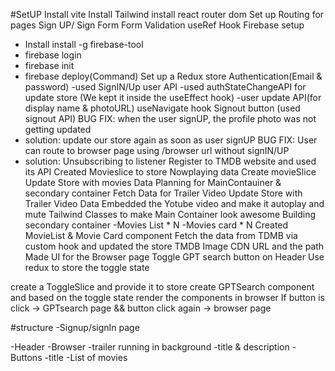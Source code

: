 #SetUP
Install vite
Install Tailwind 
install react router dom
Set up Routing for pages
Sign UP/ Sign Form
Form Validation
useRef Hook
Firebase setup

  - Install install -g firebase-tool
  - firebase login
  - firebase init
  - firebase deploy(Command)
Set up a Redux store
Authentication(Email & password)
 -used SignIN/Up user API
 -used authStateChangeAPI  for update store (We kept it inside the useEffect hook)
 -user update API(for display name & photoURL)
useNavigate hook
Signout button (used signout API)
BUG FIX: when the user signUP, the profile photo was not getting updated 
 - solution: update our store again as soon as user signUP
BUG FIX: User can route to browser page using /browser url without signIN/UP
 - solution: 
Unsubscribing to listener
Register to TMDB website and used its API
Created Movieslice to store Nowplaying data
Create movieSlice
Update Store with movies Data
Planning for MainContauiner & secondary container
Fetch Data for Trailer Video
Update Store with Trailer Video Data
Embedded the Yotube video and make it autoplay and mute
Tailwind Classes to make Main Container look awesome
Building secondary container
 -Movies List * N
  -Movies card * N
Created MovieList & Movie Card component
Fetch the data from TDMB via custom hook and updated the store
TMDB Image CDN URL and the path
Made UI for the Browser page
Toggle GPT search button on Header
Use redux to store  the toggle state

create a ToggleSlice and provide it to store 
create GPTSearch component and based on the toggle state render the components in browser
If button is click -> GPTsearch page && button click again -> browser page



#structure
 -Signup/signIn page

 -Header
  -Browser
    -trailer running in background
    -title & description
    -Buttons
    -title
    -List of movies



